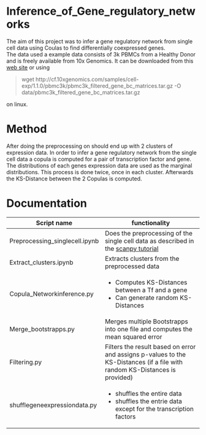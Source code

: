 # Inference_of_Gene_regulatory_networks

The aim of this project was to infer a gene regulatory network from single cell data using Coulas to find differentially coexpressed genes.<br />
The data used a example data consists of 3k PBMCs from a Healthy Donor and is  freely available from 10x Genomics.
It can be downloaded from this [web site](https://support.10xgenomics.com/single-cell-gene-expression/datasets/1.1.0/pbmc3k) or using 
>wget http://<i></i>cf.10xgenomics.com/samples/cell-exp/1.1.0/pbmc3k/pbmc3k_filtered_gene_bc_matrices.tar.gz -O data/pbmc3k_filtered_gene_bc_matrices.tar.gz
>
on linux.

# Method

After doing the preprocessing on should end up with 2 clusters of expression data.
In order to infer a gene regulatory network from the single cell data a copula is computed for a pair of transcription factor and gene. The distributions of each genes expression data are used as the marginal distributions. This process is done twice, once in each cluster. Afterwards the KS-Distance between the 2 Copulas is computed.


# Documentation 
Script name | functionality
------------ | -------------
Preprocessing_singlecell.ipynb | Does the preprocessing of the single cell data as described in the [scanpy tutorial](https://scanpy-tutorials.readthedocs.io/en/latest/pbmc3k.html)
Extract_clusters.ipynb | Extracts clusters from the preprocessed data
Copula_Networkinference.py | <ul><li>Computes KS-Distances between a Tf and a gene</li><li>Can generate random KS-Distances</li></ul>
Merge_bootstrapps.py | Merges multiple Bootstrapps into one file and computes the mean squared error
Filtering.py | Filters the result based on error and assigns p-values to the KS-Distances (if a file with random KS-Distances is provided)
shufflegeneexpressiondata.py | <ul><li>shuffles the entire data</li><li>shuffles the entrie data except for the transcription factors</li></ul>
                            
